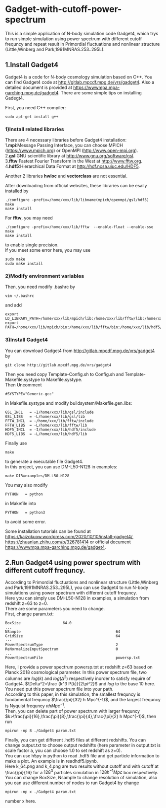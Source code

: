 # Gadget-with-cutoff-power-spectrum

This is a simple application of N-body simulation code Gadget4, which trys to run simple simulation using power spectrum with different cutoff frequncy and repeat result in Primordial fluctuations and nonlinear structure (Little,Winberg and Park,1991MNRAS.253..295L).

## 1.Install Gadget4

Gadget4 is a code for N-body cosmology simulation based on C++. You can find Gadget4 code at http://gitlab.mpcdf.mpg.de/vrs/gadget4. Also a detailed document is provided at https://wwwmpa.mpa-garching.mpg.de/gadget4. There are some simple tips on installing Gadegt4.   
   
First, you need C++ compiler:
```
sudo apt-get install g++
```
### 1)Install related libraries
There are 4 necessary libraries before Gadget4 installation:   
1.**mpi**:Message Passing Interface, you can choose MPICH (https://www.mpich.org) or OpenMPI (http://www.open-mpi.org).   
2.**gsl**:GNU scientific library at http://www.gnu.org/software/gsl.   
3.**fftw**:Fastest Fourier Transform in the West at http://www.fftw.org.   
4.**hdf5**:Hierarchical Data Format at http://hdf.ncsa.uiuc.edu/HDF5.   

Another 2 libraries **hwloc** and **vectorclass** are not essential.   

After downloading from official websites, these libraries can be esaily installed by   
```
./configure -prefix=/home/xxx/lib/libname(mpich/openmpi/gsl/hdf5)
make
make install
```

For **fftw**, you may need   
```
./configure -prefix=/home/xxx/lib/fftw  --enable-float --enable-sse
make
make install
```
to enable single precision.   
If you meet some error here, you may use   
```
sudo make
sudo make install
```
### 2)Modify environment variables
Then, you need modify .bashrc by
```
vim ~/.bashrc
```
and add
```
export LD_LIBRARY_PATH=/home/xxx/lib/mpich/lib:/home/xxx/lib/fftw/lib:/home/xxx/lib/hdf5/lib:/home/xxx/lib/gsl/lib:$LD_LIBRARY_PATH
export PATH=/home/xxx/lib/mpich/bin:/home/xxx/lib/fftw/bin:/home/xxx/lib/hdf5/bin:/home/xxx/lib/gsl/bin:$PATH
```
### 3)Install Gadget4
You can download Gadget4 from http://gitlab.mpcdf.mpg.de/vrs/gadget4 by 
```
git clone http://gitlab.mpcdf.mpg.de/vrs/gadget4
```
Then you need copy Template-Config.sh to Config.sh and Template-Makefile.systype to Makefile.systype.   
Then Uncomment
```
#SYSTYPE="Generic-gcc"
```
in Makefile.systype and modify buildsystem/Makefile.gen.libs:
```
GSL_INCL   = -I/home/xxx/lib/gsl/include
GSL_LIBS   = -L/home/xxx/lib/gsl/lib
FFTW_INCL  = -/home/xxx/lib/fftw/include
FFTW_LIBS  = -L/home/xxx/lib/fftw/lib
HDF5_INCL  = -I/home/xxx/lib/hdf5/include
HDF5_LIBS  = -L/home/xxx/lib/hdf5/lib
```
Finally use 
```
make
```
to generate a executable file Gadget4.   
In this project, you can use DM-L50-N128 in examples:
```
make DIR=examples/DM-L50-N128
```
You may also modify 
```
PYTHON   = python
```
in Makefile into 
```
PYTHON   = python3
```
to avoid some error.

Some installation tutorials can be found at https://kaizokuow.wordpress.com/2020/10/10/install-gadget4/, https://zhuanlan.zhihu.com/p/326781414 or official document https://wwwmpa.mpa-garching.mpg.de/gadget4.

## 2.Run Gadget4 using power spectrum with different cutoff frequncy.
According to Primordial fluctuations and nonlinear structure (Little,Winberg and Park,1991MNRAS.253..295L), you can use Gadget4 to run N-body simulations using power spectrum with different cutoff frequncy.   
Here you can simply use DM-L50-N128 in examples, a simulation from redshift z=63 to z=0.    
There are some parameters you need to change.   
First, change param.txt:
```
BoxSize                   64.0
...
NSample                                           64
GridSize                                          64
···
PowerSpectrumType                                 2
ReNormalizeInputSpectrum                          0
...
PowerSpectrumFile                                 powersp.txt
```
Here, I provide a power spectrum powersp.txt at redshift z=63 based on Planck 2018 cosmological parameter. In this power spectrum file, two columns are $log(k)$ and $log(\Delta^2)$ respectively inorder to satisfy require of Gadget4. $\Delta^2=\frac {k^3 P(k)}{2\pi^2}$ and $log$ to the base 10 here. You need put this power spectrum file into your path.  
According to this paper, in this simulation, the smallest frequncy is fundamental frequncy $\frac{\pi}{32} h Mpc^{-1}$, and the largest frequncy is Nyquist frequncy $\pi h Mpc^{-1}$.   
Then, you can delete part of power spectrum with larger frequncy $k>\frac{\pi}{16},\frac{\pi}{8},\frac{\pi}{4},\frac{\pi}{2} h Mpc^{-1}$, then run
```
mpirun -np 8 ./Gadget4 param.txt
```
Finally, you can get different .hdf5 files at different redshifts. You can change output.txt to choose output redshifts (here parameter in output.txt is scale factor a, you can choose 1.0 to set redshift as z=0).    
You can use h5py in python to read .hdf5 file and get particle information to make a plot. An example is in readhdf5.ipynb.   
Here k_64.png and k_4.png are two results without cutoff and with cutoff at \frac{\pi}{16} for a $128^3$ particles simulation in $128 h^{-1}Mpc$ box respectively.  
You can change BoxSize, Nsample to change resolution of simulation, also you can use different number of nodes to run Gadget4 by change 
```
mpirun -np x ./Gadget4 param.txt
```
number x here.
